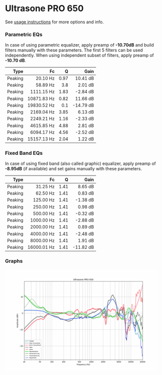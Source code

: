 # Ultrasone PRO 650
See [usage instructions](https://github.com/jaakkopasanen/AutoEq#usage) for more options and info.

### Parametric EQs
In case of using parametric equalizer, apply preamp of **-10.70dB** and build filters manually
with these parameters. The first 5 filters can be used independently.
When using independent subset of filters, apply preamp of **-10.70 dB**.

| Type    | Fc          |    Q | Gain      |
|--------:|------------:|-----:|----------:|
| Peaking | 20.10 Hz    | 0.97 | 10.41 dB  |
| Peaking | 58.89 Hz    | 3.8  | 2.01 dB   |
| Peaking | 1111.15 Hz  | 1.83 | -2.84 dB  |
| Peaking | 10871.83 Hz | 0.82 | 11.66 dB  |
| Peaking | 19830.52 Hz | 0.1  | -14.79 dB |
| Peaking | 2169.04 Hz  | 3.85 | 6.13 dB   |
| Peaking | 2249.21 Hz  | 1.16 | -2.33 dB  |
| Peaking | 4615.85 Hz  | 4.88 | 2.81 dB   |
| Peaking | 6094.17 Hz  | 4.56 | -2.52 dB  |
| Peaking | 15157.13 Hz | 2.04 | 1.22 dB   |

### Fixed Band EQs
In case of using fixed band (also called graphic) equalizer, apply preamp of **-8.95dB**
(if available) and set gains manually with these parameters.

| Type    | Fc          |    Q | Gain      |
|--------:|------------:|-----:|----------:|
| Peaking | 31.25 Hz    | 1.41 | 8.65 dB   |
| Peaking | 62.50 Hz    | 1.41 | 0.83 dB   |
| Peaking | 125.00 Hz   | 1.41 | -1.38 dB  |
| Peaking | 250.00 Hz   | 1.41 | 0.98 dB   |
| Peaking | 500.00 Hz   | 1.41 | -0.32 dB  |
| Peaking | 1000.00 Hz  | 1.41 | -2.88 dB  |
| Peaking | 2000.00 Hz  | 1.41 | 0.89 dB   |
| Peaking | 4000.00 Hz  | 1.41 | -2.48 dB  |
| Peaking | 8000.00 Hz  | 1.41 | 1.91 dB   |
| Peaking | 16000.01 Hz | 1.41 | -11.82 dB |

### Graphs
![](./Ultrasone%20PRO%20650.png)